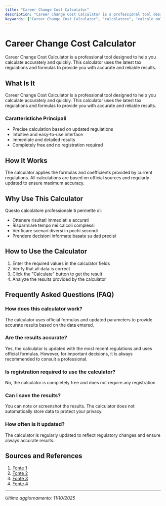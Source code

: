 ```yaml
---
title: "Career Change Cost Calculator"
description: "Career Change Cost Calculator is a professional tool designed to help you calculate accurately and quickly. This calculator uses the latest tax regulations and formulas to provide you with accurate and reliable results."
keywords: ["Career Change Cost Calculator", "calcolatore", "calcolo online"]
---
```


# Career Change Cost Calculator

Career Change Cost Calculator is a professional tool designed to help you calculate accurately and quickly. This calculator uses the latest tax regulations and formulas to provide you with accurate and reliable results.

## What Is It

Career Change Cost Calculator is a professional tool designed to help you calculate accurately and quickly. This calculator uses the latest tax regulations and formulas to provide you with accurate and reliable results.

### Caratteristiche Principali

- Precise calculation based on updated regulations
- Intuitive and easy-to-use interface
- Immediate and detailed results
- Completely free and no registration required

## How It Works

The calculator applies the formulas and coefficients provided by current regulations. All calculations are based on official sources and regularly updated to ensure maximum accuracy.

## Why Use This Calculator

Questo calcolatore professionale ti permette di:

- Ottenere risultati immediati e accurati
- Risparmiare tempo nei calcoli complessi
- Verificare scenari diversi in pochi secondi
- Prendere decisioni informate basate su dati precisi

## How to Use the Calculator

1. Enter the required values in the calculator fields
2. Verify that all data is correct
3. Click the "Calculate" button to get the result
4. Analyze the results provided by the calculator

## Frequently Asked Questions (FAQ)

### How does this calculator work?

The calculator uses official formulas and updated parameters to provide accurate results based on the data entered.

### Are the results accurate?

Yes, the calculator is updated with the most recent regulations and uses official formulas. However, for important decisions, it is always recommended to consult a professional.

### Is registration required to use the calculator?

No, the calculator is completely free and does not require any registration.

### Can I save the results?

You can note or screenshot the results. The calculator does not automatically store data to protect your privacy.

### How often is it updated?

The calculator is regularly updated to reflect regulatory changes and ensure always accurate results.

## Sources and References

1. [Fonte 1](https://www.omnicalculator.com/finance/future-salary)
2. [Fonte 2](https://workforcedevelopment.ca/career-calculator/)
3. [Fonte 3](https://www.lenoxadvisors.com/insights/making-a-career-change-understanding-the-cost-implications/)
4. [Fonte 4](https://www.reddit.com/r/estimators/comments/1bamms1/looking_for_a_career_change_cost_estimator_seems/)

---

*Ultimo aggiornamento: 11/10/2025*
